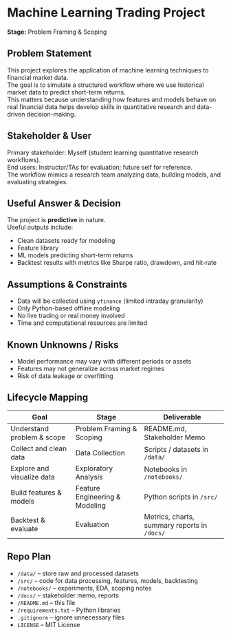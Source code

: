 # Machine Learning Trading Project
**Stage:** Problem Framing & Scoping

## Problem Statement
This project explores the application of machine learning techniques to financial market data.  
The goal is to simulate a structured workflow where we use historical market data to predict short-term returns.  
This matters because understanding how features and models behave on real financial data helps develop skills in quantitative research and data-driven decision-making.

## Stakeholder & User
Primary stakeholder: Myself (student learning quantitative research workflows).  
End users: Instructor/TAs for evaluation; future self for reference.  
The workflow mimics a research team analyzing data, building models, and evaluating strategies.

## Useful Answer & Decision
The project is **predictive** in nature.  
Useful outputs include:
- Clean datasets ready for modeling
- Feature library
- ML models predicting short-term returns
- Backtest results with metrics like Sharpe ratio, drawdown, and hit-rate

## Assumptions & Constraints
- Data will be collected using `yfinance` (limited intraday granularity)
- Only Python-based offline modeling
- No live trading or real money involved
- Time and computational resources are limited

## Known Unknowns / Risks
- Model performance may vary with different periods or assets
- Features may not generalize across market regimes
- Risk of data leakage or overfitting

## Lifecycle Mapping
| Goal | Stage | Deliverable |
|------|-------|-------------|
| Understand problem & scope | Problem Framing & Scoping | README.md, Stakeholder Memo |
| Collect and clean data | Data Collection | Scripts / datasets in `/data/` |
| Explore and visualize data | Exploratory Analysis | Notebooks in `/notebooks/` |
| Build features & models | Feature Engineering & Modeling | Python scripts in `/src/` |
| Backtest & evaluate | Evaluation | Metrics, charts, summary reports in `/docs/` |

## Repo Plan
- `/data/` – store raw and processed datasets  
- `/src/` – code for data processing, features, models, backtesting  
- `/notebooks/` – experiments, EDA, scoping notes  
- `/docs/` – stakeholder memo, reports  
- `/README.md` – this file  
- `/requirements.txt` – Python libraries  
- `.gitignore` – ignore unnecessary files  
- `LICENSE` – MIT License
